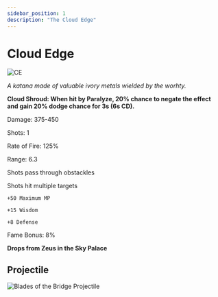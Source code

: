 ```yaml
---
sidebar_position: 1
description: "The Cloud Edge"
---
```


# Cloud Edge

![CE](https://vwiki.valorserver.com/api/item/picture/cloud%20edge)

<i>A katana made of valuable ivory metals wielded by the worhty.</i>

**Cloud Shroud: When hit by Paralyze, 20% chance to negate the effect and gain 20% dodge chance for 3s (6s CD).**

Damage: 375-450

Shots: 1 

Rate of Fire: 125%

Range: 6.3

Shots pass through obstackles

Shots hit multiple targets

    +50 Maximum MP
    
    +15 Wisdom
    
    +8 Defense
    
Fame Bonus: 8%

**Drops from Zeus in the Sky Palace**

## Projectile

![Blades of the Bridge Projectile](https://cdn.discordapp.com/attachments/1160376179996496013/1170947072288100412/cloudedge.gif?ex=65924371&is=657fce71&hm=928aff0e40c21fa046a9768d1f2319783b2d1eb113520a354c2d0432917784ed&)
